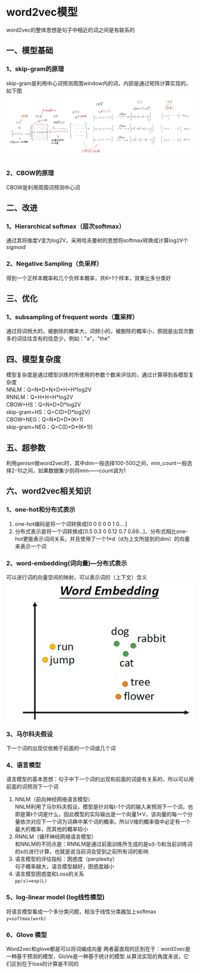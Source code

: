 # word2vec模型
word2vec的整体思想是句子中相近的词之间是有联系的
## 一、模型基础
### 1、skip-gram的原理
skip-gram是利用中心词预测周围window内的词，内部是通过矩阵计算实现的，如下图  
![skip-gram](pic/skip-gram.png)
### 2、CBOW的原理
CBOW是利用周围词预测中心词
## 二、改进
### 1、Hierarchical softmax（层次softmax）
通过其将维度V变为log2V，采用哈夫曼树的思想将softmax转换成计算log<font size=2>2</font>V个sigmoid
### 2、Negative Sampling（负采样）
得到一个正样本概率和几个负样本概率，共K+1个样本，效果比多分类好
## 三、优化
### 1、subsampling of frequent words（重采样）
通过将词频大的，被删除的概率大，词频小的，被删除的概率小，原因是出现次数多的词往往含有的信息少，例如："a"、"the"
## 四、模型复杂度
模型复杂度是通过模型训练时所使用的参数个数来评估的，通过计算得到各模型复杂度  
NNLM：Q=N\*D+N\*D\*H+H\*log2V  
RNNLM：Q=H\*H+H\*log2V  
CBOW+HS：Q=N\*D+D\*log2V  
skip-gram+HS：Q=C(D+D\*log2V)  
CBOW+NEG：Q=N\*D+D\*(K+1)  
skip-gram+NEG：Q=C(D+D\*(K+1))  
## 五、超参数
利用genism做word2vec时，其中dim一般选择100-500之间，min_count一般选择2-10之间，如果数据集少则将min——count调为1
## 六、word2vec相关知识
### 1、one-hot和分布式表示
1. one-hot编码是将一个词转换成[0 0 0 0 0 1 0....]
2. 分布式表示是将一个词转换成[0.5 0.3 0 0.12 0.7 0.69...]，分布式相比one-hot更能表示词间关系，并且使用了一个1\*d（d为上文所提到的dim）的向量来表示一个词
### 2、word-embedding(词向量)—分布式表示
可以进行词的向量空间的映射，可以表示词的（上下文）含义
![embedding](pic/embedding.png)
### 3、马尔科夫假设
下一个词的出现仅依赖于前面的一个词或几个词
### 4、语言模型
语言模型的基本思想：句子中下一个词的出现和前面的词是有关系的，所以可以用前面的词预测下一个词
1. NNLM（前向神经网络语言模型）  
NNLM利用了马尔科夫假设，模型是针对每t-1个词的输入来预测下一个词，也即是第t个词是什么，因此模型的实际输出是一个向量1\*V，该向量的每一个分量依次对应下一个词为词典中某个词的概率。所以V维的概率值中必定有一个最大的概率，而其他的概率较小
2. RNNLM（循环神经网络语言模型）  
和NNLM的不同点是：RNNLM是通过前面训练所生成的是s(t-1)和当前训练词的s(t)进行计算，也就是说当前词会受到之前所有词的影响
3. 语言模型的评估指标：困惑度（perplexity）  
句子概率越大，语言模型越好，困惑度越小
4. 语言模型困惑度和Loss的关系  
`pp(s)=exp(L)`
### 5、log-linear model (log线性模型)
将语言模型看成一个多分类问题，相当于线性分类器加上softmax  
`y=softmax(wx+b)`
### 6、Glove 模型
Word2vec和glove都是可以将词编成向量
两者最直观的区别在于：word2vec是一种基于预测的模型，GloVe是一种基于统计的模型
从算法实现的角度来说，它们区别在于loss的计算是不同的







